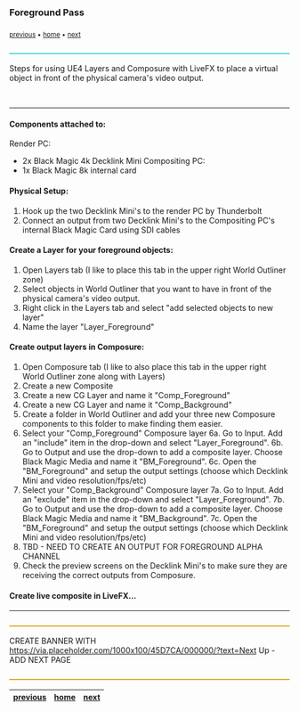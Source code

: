### Foreground Pass

<sub>[previous](../) • [home](../README.md) • [next](../)</sub>

![line3](../images/line3.png)

Steps for using UE4 Layers and Composure with LiveFX to place a virtual object in front of the physical camera's video output.

<br id="chbreak">

---

#### Components attached to:
  Render PC:
  - 2x Black Magic 4k Decklink Mini
  Compositing PC:
  - 1x Black Magic 8k internal card


#### Physical Setup:
1. Hook up the two Decklink Mini's to the render PC by Thunderbolt
2. Connect an output from two Decklink Mini's to the Compositing PC's internal Black Magic Card using SDI cables


#### Create a Layer for your foreground objects:
1. Open Layers tab (I like to place this tab in the upper right World Outliner zone)
2. Select objects in World Outliner that you want to have in front of the physical camera's video output.
3. Right click in the Layers tab and select "add selected objects to new layer"
4. Name the layer "Layer_Foreground"


#### Create output layers in Composure:
1. Open Composure tab (I like to also place this tab in the upper right World Outliner zone along with Layers)
2. Create a new Composite
3. Create a new CG Layer and name it "Comp_Foreground"
4. Create a new CG Layer and name it "Comp_Background"
5. Create a folder in World Outliner and add your three new Composure components to this folder to make finding them easier.
6. Select your "Comp_Foreground" Composure layer 
    6a. Go to Input. Add an "include" item in the drop-down and select "Layer_Foreground".
    6b. Go to Output and use the drop-down to add a composite layer. Choose Black Magic Media and name it "BM_Foreground".
    6c. Open the "BM_Foreground" and setup the output settings (choose which Decklink Mini and video resolution/fps/etc)
7. Select your "Comp_Background" Composure layer
    7a. Go to Input. Add an "exclude" item in the drop-down and select "Layer_Foreground".
    7b. Go to Output and use the drop-down to add a composite layer. Choose Black Magic Media and name it "BM_Background".
    7c. Open the "BM_Foreground" and setup the output settings (choose which Decklink Mini and video resolution/fps/etc)
8. TBD - NEED TO CREATE AN OUTPUT FOR FOREGROUND ALPHA CHANNEL
9. Check the preview screens on the Decklink Mini's to make sure they are receiving the correct outputs from Composure.


#### Create live composite in LiveFX...

---

![line](../images/line.png)

CREATE BANNER WITH https://via.placeholder.com/1000x100/45D7CA/000000/?text=Next Up - ADD NEXT PAGE

![line](../images/line.png)

| [previous](../)| [home](../README.md) | [next](../)|
|---|---|---|
